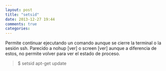 ```yaml
---
layout: post
title: "setsid"
date: 2013-12-27 19:44
comments: true
categories: 
---
```

Permite continuar ejecutando un comando aunque se cierre la terminal o la sesión ssh. Parecido a nohup [ver] o screen [ver] aunque a diferencia de estos, no permite volver para ver el estado de proceso.

>$ setsid apt-get update

